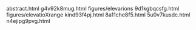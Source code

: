 abstract.html
g4v92k8mug.html
figures/elevarions
9d1kgbqcsfg.html
figures/elevatioXrange
kind93f4pj.html
8a11che8f5.html
5u0v7kusdc.html
n4ejipg9pvg.html
